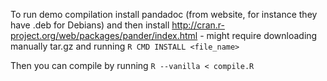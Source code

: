 To run demo compilation install pandadoc (from website, for instance they have .deb for Debians) and
then install http://cran.r-project.org/web/packages/pander/index.html - might require downloading
manually tar.gz and running `R CMD INSTALL <file_name>` 

Then you can compile by running `R --vanilla < compile.R`
